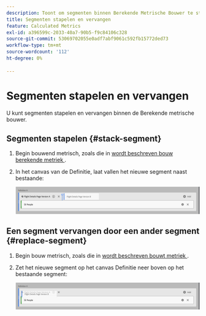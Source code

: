 ```yaml
---
description: Toont om segmenten binnen Berekende Metrische Bouwer te stapelen en te vervangen.
title: Segmenten stapelen en vervangen
feature: Calculated Metrics
exl-id: a396599c-2033-40a7-90b5-f9c84106c328
source-git-commit: 53069702055e0adf7abf9061c592fb15772ded73
workflow-type: tm+mt
source-wordcount: '112'
ht-degree: 0%

---
```


# Segmenten stapelen en vervangen

U kunt segmenten stapelen en vervangen binnen de Berekende metrische bouwer.

## Segmenten stapelen {#stack-segment}

1. Begin bouwend metrisch, zoals die in [ wordt beschreven bouw berekende metriek ](/help/components/calc-metrics/cm-workflow/cm-build-metrics.md).

1. In het canvas van de Definitie, laat vallen het nieuwe segment naast bestaande:

   ![ het canvas dat van de Definitie de metrische bezoekers van de V.S. toont daalde naast de bestaande Internationale Bezoekers.](assets/segment-stack.png)

## Een segment vervangen door een ander segment {#replace-segment}

1. Begin bouw metrisch, zoals die in [ wordt beschreven bouwt metriek ](/help/components/calc-metrics/cm-workflow/cm-build-metrics.md).

1. Zet het nieuwe segment op het canvas Definitie neer boven op het bestaande segment:

   ![ het canvas van de Definitie die de Bezoekers van de V.S. tonen die bovenop Internationale Bezoekers werden gelaten vallen metrisch.](assets/segment-replace.png)
